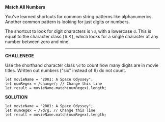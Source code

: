 **Match All Numbers**

You've learned shortcuts for common string patterns like alphanumerics. Another common pattern is looking for just digits or numbers.

The shortcut to look for digit characters is `\d`, with a lowercase `d`. This is equal to the character class `[0-9]`, which looks for a single character of any number between zero and nine.

---------------------

**CHALLENEGE**

Use the shorthand character class `\d` to count how many digits are in movie titles. Written out numbers ("six" instead of 6) do not count.


```
let movieName = "2001: A Space Odyssey";
let numRegex = /change/; // Change this line
let result = movieName.match(numRegex).length;

```

**SOLUTION**

```
let movieName = "2001: A Space Odyssey";
let numRegex = /\d/g; // Change this line
let result = movieName.match(numRegex).length;

```

